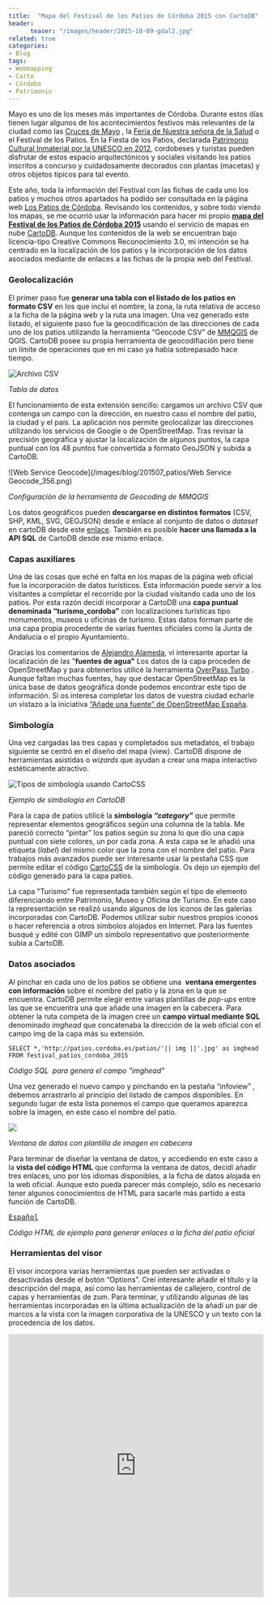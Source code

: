 ```yaml
---
title:  "Mapa del Festival de los Patios de Córdoba 2015 con CartoDB"
header:
      teaser: "/images/header/2015-10-09-gdal2.jpg"
related: true
categories: 
- Blog
tags:
- Webmapping
- Carto
- Córdoba
- Patrimonio
---
```

      
Mayo es uno de los meses más importantes de Córdoba. Durante estos días tienen lugar algunos de los acontecimientos festivos más relevantes de la ciudad como las [Cruces de Mayo](http://www.spain.info/es/que-quieres/agenda/fiestas/cordoba/cruces_de_mayo.html "Cruces de Mayo") , la [Feria de Nuestra señora de la Salud](http://www.spain.info/es/que-quieres/agenda/fiestas/cordoba/feria_de_cordoba.html "Feria de Córdoba") o el Festival de los Patios. En la Fiesta de los Patios, declarada [Patrimonio Cultural Inmaterial por la UNESCO en 2012](http://www.unesco.org/culture/ich/index.php?lg=es&pg=00011&RL=00846 "UNESCO"), cordobeses y turistas pueden disfrutar de estos espacio arquitectónicos y sociales visitando los patios inscritos a concurso y cuidadosamente decorados con plantas (macetas) y otros objetos típicos para tal evento.

Este año, toda la información del Festival con las fichas de cada uno los patios y muchos otros apartados ha podido ser consultada en la página web [Los Patios de Córdoba](http://patios.cordoba.es/). Revisando los contenidos, y sobre todo viendo los mapas, se me ocurrió usar la información para hacer mi propio [**mapa del Festival de los Patios de Córdoba 2015**](https://sigdeletras.cartodb.com/viz/336c862e-f309-11e4-a1c8-0e8dde98a187/public_map%20 "mapa en CartoDB") usando el servicio de mapas en nube [CartoDB](https://cartodb.com "CartoDB"). Aunque los contenidos de la web se encuentran bajo licencia-tipo Creative Commons Reconocimiento 3.0, mi intención se ha centrado en la localización de los patios y la incorporación de los datos asociados mediante de enlaces a las fichas de la propia web del Festival.

### Geolocalización

El primer paso fue **generar una tabla con el listado de los patios en formato CSV** en los que incluí el nombre, la zona, la ruta relativa de acceso a la ficha de la página web y la ruta una imagen. Una vez generado este listado, el siguiente paso fue la geocodificación de las direcciones de cada uno de los patios utilizando la herramienta “Geocode CSV” de [MMQGIS](https://plugins.qgis.org/plugins/mmqgis/ "MMQGIS") de QGIS. CartoDB posee su propia herramienta de geocodifiación pero tiene un límite de operaciones que en mi caso ya había sobrepasado hace tiempo.

![Archivo CSV](/images/blog/201507_patios/csv.png)

_Tabla de datos_

El funcionamiento de esta extensión sencillo: cargamos un archivo CSV que contenga un campo con la dirección, en nuestro caso el nombre del patio, la ciudad y el país. La aplicación nos permite geolocalizar las direcciones utilizando los servicios de Google o de OpenStreetMap. Tras revisar la precisión geográfica y ajustar la localización de algunos puntos, la capa puntual con los 48 puntos fue convertida a formato GeoJSON y subida a CartoDB.

![Web Service Geocode](/images/blog/201507_patios/Web Service Geocode_356.png)

_Configuración de la herramienta de Geocoding de MMQGIS_

Los datos geográficos pueden **descargarse en distintos formatos** (CSV, SHP, KML, SVG, GEOJSON) desde e enlace al conjunto de datos o _dataset_ en cartoDB desde este [enlace](https://sigdeletras.cartodb.com/tables/festival_patios_cordoba_2015/public "dataset patios cartodb"). También es posible **hacer una llamada a la API SQL** de CartoDB desde ese mismo enlace.

### Capas auxiliares

Una de las cosas que eché en falta en los mapas de la página web oficial fue la incorporación de datos turísticos. Esta información puede servir a los visitantes a completar el recorrido por la ciudad visitando cada uno de los patios. Por esta razón decidí incorporar a CartoDB una **capa puntual denominada “turismo_cordoba”** con localizaciones turísticas tipo monumentos, museos u oficinas de turismo. Estas datos forman parte de una capa propia procedente de varias fuentes oficiales como la Junta de Andalucía o el propio Ayuntamiento.

Gracias los comentarios de [Alejandro Alameda](https://twitter.com/AlxAlameda "Twitter"), vi interesante aportar la localización de las "**fuentes de agua"** Los datos de la capa proceden de OpenStreetMap y para obtenerlos utilicé la herramienta [OverPass Turbo](http://overpass-turbo.eu/ "OverPass") . Aunque faltan muchas fuentes, hay que destacar OpenStreetMap es la única base de datos geográfica donde podemos encontrar este tipo de información. Si os interesa completar los datos de vuestra ciudad echarle un vistazo a la iniciativa [“Añade una fuente” de OpenStreetMap España](http://www.openstreetmap.es/2014/07/03/anade-una-fuente/ "OSM España").

### Simbología

Una vez cargadas las tres capas y completados sus metadatos, el trabajo siguiente se centró en el diseño del mapa (view). CartoDB dispone de herramientas asistidas o _wizards_ que ayudan a crear una mapa interactivo estéticamente atractivo.

![Tipos de simbología usando CartoCSS](/images/blog/201507_patios/simbologia_patios.png)

_Ejemplo de simbología en CartoDB_

Para la capa de patios utilicé la **simbología _“category”_** que permite representar elementos geográficos según una columna de la tabla. Me pareció correcto “pintar” los patios según su zona lo que dio una capa puntual con siete colores, un por cada zona. A esta capa se le añadió una etiqueta (_label_) del mismo color que la zona con el nombre del patio. Para trabajos más avanzados puede ser interesante usar la pestaña CSS que permite editar el código [CartoCSS](https://www.mapbox.com/tilemill/docs/manual/carto/) de la simbología. Os dejo un ejemplo del código generado para la capa patios.

La capa "Turismo" fue representada también según el tipo de elemento diferenciando entre Patrimonio, Museo y Oficina de Turismo. En este caso la representación se realizó usando algunos de los iconos de las galerías incorporadas con CartoDB. Podemos utilizar subir nuestros propios iconos o hacer referencia a otros símbolos alojados en Internet. Para las fuentes busqué y edité con GIMP un símbolo representativo que posteriormente subía a CartoDB.

### Datos asociados

Al pinchar en cada uno de los patios se obtiene una  **ventana emergentes con información** sobre el nombre del patio y la zona en la que se encuentra. CartoDB permite elegir entre varias plantillas de _pop-ups_ entre las que se encuentra una que añade una imagen en la cabecera. Para obtener la ruta competa de la imagen cree un **campo virtual mediante SQL** denominado _imghead_ que concatenaba la dirección de la web oficial con el campo img de la capa más su extensión.

	SELECT *,'http://patios.cordoba.es/patios/'|| img ||'.jpg' as imghead FROM festival_patios_cordoba_2015

_Código SQL  para genera el campo "imghead"_

Una vez generado el nuevo campo y pinchando en la pestaña “infoview” , debemos arrastrarlo al principio del listado de campos disponibles. En segundo lugar de esta lista ponemos el campo que queramos aparezca sobre la imagen, en este caso el nombre del patio.

![](/images/blog/201507_patios/popup.png)

_Ventana de datos con plantilla de imagen en cabecera_

Para terminar de diseñar la ventana de datos, y accediendo en este caso a la **vista del código HTML** que conforma la ventana de datos, decidí añadir tres enlaces, uno por los idiomas disponibles, a la ficha de datos alojada en la web oficial. Aunque esto pueda parecer más complejo, sólo es necesario tener algunos conocimientos de HTML para sacarle más partido a esta función de CartoDB.

<pre><a href='http://patios.cordoba.es/patios/detallar/pag/{{link}}' target='_blank' title='Web Patios de Córdoba'>Español</a></pre>

_Código HTML de ejemplo para generar enlaces a la ficha del patio oficial_

###  Herramientas del visor

El visor incorpora varias herramientas que pueden ser activadas o desactivadas desde el botón “Options”. Creí interesante añadir el título y la descripción del mapa, así como las herramientas de callejero, control de capas y herramientas de zum. Para terminar, y utilizando algunas de las herramientas incorporadas en la última actualización de la añadí un par de marcos a la vista con la imagen corporativa de la UNESCO y un texto con la procedencia de los datos.

<iframe src="https://sigdeletras.cartodb.com/viz/336c862e-f309-11e4-a1c8-0e8dde98a187/embed_map" frameborder="0" width="100%" height="520"></iframe>       
